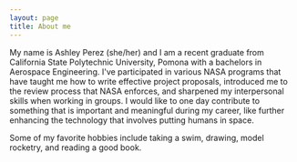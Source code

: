 ```yaml
---
layout: page
title: About me
---
```


My name is Ashley Perez (she/her) and I am a recent graduate from California State Polytechnic University, Pomona with a bachelors in Aerospace Engineering. I've participated in various NASA programs that have taught me how to write effective project proposals, introduced me to the review process that NASA enforces, and sharpened my interpersonal skills when working in groups. I would like to one day contribute to something that is important and meaningful during my career, like further enhancing the technology that involves putting humans in space.
 
Some of my favorite hobbies include taking a swim, drawing, model rocketry, and reading a good book.
